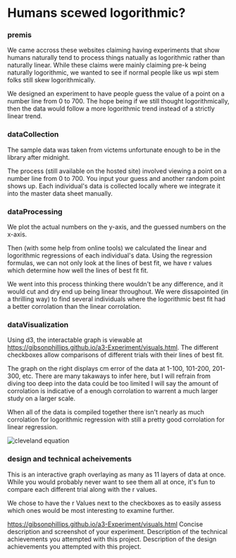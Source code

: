 # Humans scewed logorithmic?

### premis

We came accross these websites claiming having experiments that show humans naturally tend to process things natually as logorithmic rather than naturally linear. While these claims were mainly claiming pre-k being naturally logorithmic, we wanted to see if normal people like us wpi stem folks still skew logorithmically. 

We designed an experiment to have people guess the value of a point on a number line from 0 to 700. The hope being if we still thought logorithmically, then the data would follow a more logorithmic trend instead of a strictly linear trend. 

### dataCollection

The sample data was taken from victems unfortunate enough to be in the library after midnight. 

The process (still available on the hosted site) involved viewing a point on a number line from 0 to 700. You input your guess and another random point shows up. Each individual's data is collected locally where we integrate it into the master data sheet manually. 

### dataProcessing
We plot the actual numbers on the y-axis, and the guessed numbers on the x-axis. 

Then (with some help from online tools) we calculated the linear and logorithmic regressions of each individual's data. Using the regression formulas, we can not only look at the lines of best fit, we have r values which determine how well the lines of best fit fit. 

We went into this process thinking there wouldn't be any difference, and it would cut and dry end up being linear throughout. We were dissapointed (in a thrilling way) to find several individuals where the logorithmic best fit had a better corrolation than the linear corrolation. 

### dataVisualization

Using d3, the interactable graph is viewable at https://gibsonphillips.github.io/a3-Experiment/visuals.html. The different checkboxes allow comparisons of different trials with their lines of best fit. 

The graph on the right displays cm error of the data at 1-100, 101-200, 201-300, etc. 
There are many takaways to infer here, but I will refrain from diving too deep into the data could be too limited I will say the amount of corrolation is indicative of a enough corrolation to warrent a much larger study on a larger scale. 

When all of the data is compiled together there isn't nearly as much corrolation for logorithmic regression with still a pretty good corrolation for linear regression. 

![cleveland equation](img/cleveland-equation.png)

### design and technical acheivements

This is an interactive graph overlaying as many as 11 layers of data at once. While you would probably never want to see them all at once, it's fun to compare each different trial along with the r values. 

We chose to have the r Values next to the checkboxes as to easily assess which ones would be most interesting to examine further. 

https://gibsonphillips.github.io/a3-Experiment/visuals.html
Concise description and screenshot of your experiment.
Description of the technical achievements you attempted with this project.
Description of the design achievements you attempted with this project.
